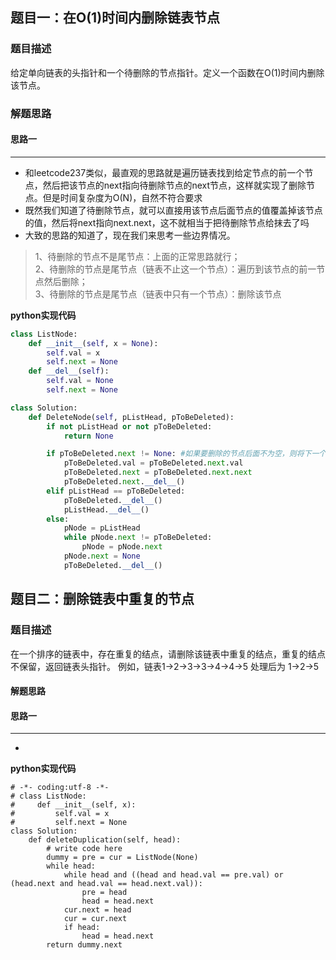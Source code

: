 ## 题目一：在O(1)时间内删除链表节点
### 题目描述
给定单向链表的头指针和一个待删除的节点指针。定义一个函数在O(1)时间内删除该节点。
### 解题思路
#### 思路一
****
- 和leetcode237类似，最直观的思路就是遍历链表找到给定节点的前一个节点，然后把该节点的next指向待删除节点的next节点，这样就实现了删除节点。但是时间复杂度为O(N)，自然不符合要求
- 既然我们知道了待删除节点，就可以直接用该节点后面节点的值覆盖掉该节点的值，然后将next指向next.next，这不就相当于把待删除节点给抹去了吗
- 大致的思路的知道了，现在我们来思考一些边界情况。
> 1、待删除的节点不是尾节点：上面的正常思路就行；  
2、待删除的节点是尾节点（链表不止这一个节点）：遍历到该节点的前一节点然后删除；  
3、待删除的节点是尾节点（链表中只有一个节点）：删除该节点

**python实现代码**
```python
class ListNode:
    def __init__(self, x = None):
        self.val = x
        self.next = None
    def __del__(self):
        self.val = None
        self.next = None

class Solution:
    def DeleteNode(self, pListHead, pToBeDeleted):
        if not pListHead or not pToBeDeleted:
            return None

        if pToBeDeleted.next != None: #如果要删除的节点后面不为空，则将下一个节点复制
            pToBeDeleted.val = pToBeDeleted.next.val
            pToBeDeleted.next = pToBeDeleted.next.next
            pToBeDeleted.next.__del__()
        elif pListHead == pToBeDeleted:
            pToBeDeleted.__del__()
            pListHead.__del__()
        else:
            pNode = pListHead
            while pNode.next != pToBeDeleted:
                pNode = pNode.next
            pNode.next = None
            pToBeDeleted.__del__()

```

## 题目二：删除链表中重复的节点
### 题目描述
在一个排序的链表中，存在重复的结点，请删除该链表中重复的结点，重复的结点不保留，返回链表头指针。 例如，链表1->2->3->3->4->4->5 处理后为 1->2->5
#### 解题思路
#### 思路一
****
- 

**python实现代码**
```
# -*- coding:utf-8 -*-
# class ListNode:
#     def __init__(self, x):
#         self.val = x
#         self.next = None
class Solution:
    def deleteDuplication(self, head):
        # write code here
        dummy = pre = cur = ListNode(None)
        while head:
            while head and ((head and head.val == pre.val) or (head.next and head.val == head.next.val)):
                pre = head
                head = head.next
            cur.next = head
            cur = cur.next
            if head:
                head = head.next
        return dummy.next
```
